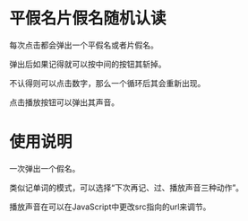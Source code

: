# 平假名片假名随机认读
  
  每次点击都会弹出一个平假名或者片假名。
  
  弹出后如果记得就可以按中间的按钮其斩掉。
  
  不认得则可以点击数字，那么一个循环后其会重新出现。
  
  点击播放按钮可以弹出其声音。

# 使用说明

一次弹出一个假名。

类似记单词的模式，可以选择“下次再记、过、播放声音三种动作”。

播放声音在可以在JavaScript中更改src指向的url来调节。
